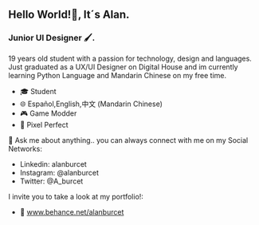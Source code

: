 ## Hello World!👋, It´s Alan.

### Junior UI Designer 🖌.

19 years old student with a passion for technology, design and languages. 
Just graduated as a UX/UI Designer on Digital House and im currently learning Python Language and Mandarin Chinese on my free time.

- 🎓 Student
- 🌐 Español,English,中文 (Mandarin Chinese)
- 🎮 Game Modder
- 📐 Pixel Perfect


💬 Ask me about anything.. you can always connect with me on my Social Networks:

- Linkedin: alanburcet
- Instagram: @alanburcet
- Twitter: @A_burcet

I invite you to take a look at my portfolio!:
- 📘 www.behance.net/alanburcet
